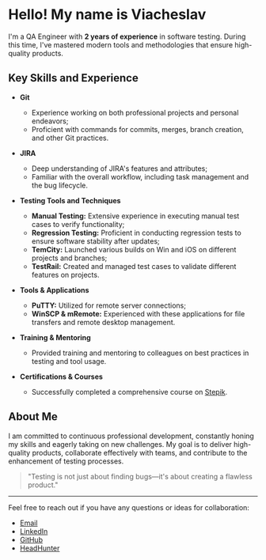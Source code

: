 # Hello! My name is Viacheslav

I'm a QA Engineer with **2 years of experience** in software testing. During this time, I've mastered modern tools and methodologies that ensure high-quality products.

## Key Skills and Experience

- **Git**  
  - Experience working on both professional projects and personal endeavors; 
  - Proficient with commands for commits, merges, branch creation, and other Git practices.

- **JIRA**  
  - Deep understanding of JIRA's features and attributes; 
  - Familiar with the overall workflow, including task management and the bug lifecycle.

- **Testing Tools and Techniques**  
  - **Manual Testing:** Extensive experience in executing manual test cases to verify functionality;
  - **Regression Testing:** Proficient in conducting regression tests to ensure software stability after updates;  
  - **TemCity:** Launched various builds on Win and iOS on different projects and branches;  
  - **TestRail:** Created and managed test cases to validate different features on projects.

- **Tools & Applications**  
  - **PuTTY:** Utilized for remote server connections;  
  - **WinSCP & mRemote:** Experienced with these applications for file transfers and remote desktop management.

- **Training & Mentoring**  
  - Provided training and mentoring to colleagues on best practices in testing and tool usage.

- **Certifications & Courses**  
  - Successfully completed a comprehensive course on [Stepik](https://stepik.org/course/123896/syllabus).

## About Me

I am committed to continuous professional development, constantly honing my skills and eagerly taking on new challenges. My goal is to deliver high-quality products, collaborate effectively with teams, and contribute to the enhancement of testing processes.

> "Testing is not just about finding bugs—it's about creating a flawless product."

---

Feel free to reach out if you have any questions or ideas for collaboration:

- [Email](mailto:fzfz.fzfz2001@gmail.com)
- [LinkedIn](https://www.linkedin.com/in/vhs1ove)
- [GitHub](https://github.com/vhs1ove)
- [HeadHunter](https://hh.ru/)
